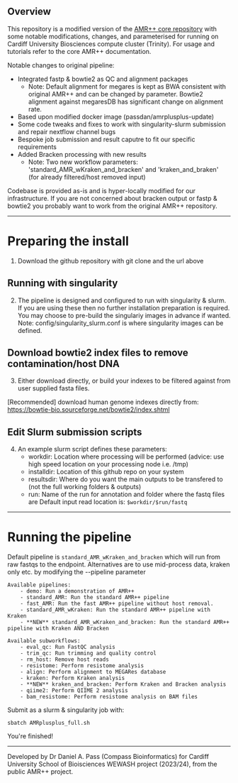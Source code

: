 Overview
--------
This repository is a modified version of the [AMR++ core repository](https://github.com/Microbial-Ecology-Group/AMRplusplus) with some notable modifications, changes, and parameterised for running on Cardiff University Biosciences compute cluster (Trinity). For usage and tutorials refer to the core AMR++ documentation.

Notable changes to original pipeline:
- Integrated fastp & bowtie2 as QC and alignment packages
  - Note: Default alignment for megares is kept as BWA consistent with original AMR++ and can be changed by parameter. Bowtie2 alignment against megaresDB has significant change on alignment rate.
- Based upon modified docker image (passdan/amrplusplus-update)
- Some code tweaks and fixes to work with singularity-slurm submission and repair nextflow channel bugs 
- Bespoke job submission and result caputre to fit our specific requirements
- Added Bracken processing with new results
  - Note: Two new workflow parameters: 'standard_AMR_wKraken_and_bracken' and 'kraken_and_braken' (for already filtered/host removed input)

Codebase is provided as-is and is hyper-locally modified for our infrastructure. If you are not concerned about bracken output or fastp & bowtie2 you probably want to work from the original AMR++ repository. 

---

# Preparing the install
1. Download the github repository with git clone and the url above

## Running with singularity
2. The pipeline is designed and configured to run with singularity & slurm. If you are using these then no further installation  preparation is required.
   You may choose to pre-build the singulariy images in advance if wanted. Note: config/singularity_slurm.conf is where singularity images can be defined.

## Download bowtie2 index files to remove contamination/host DNA
3. Either download directly, or build your indexes to be filtered against from user supplied fasta files.

[Recommended] download human genome indexes directly from: https://bowtie-bio.sourceforge.net/bowtie2/index.shtml

## Edit Slurm submission scripts
4. An example slurm script defines these parameters:
   -  workdir:     Location where processing will be performed (advice: use high speed location on your processing node i.e. /tmp)
   - installdir:  Location of this github repo on your system
   - resultsdir:  Where do you want the main outputs to be transfered to (not the full working folders & outputs)
   - run:         Name of the run for annotation and folder where the fastq files are
                  Default input read location is: `$workdir/$run/fastq`
---

# Running the pipeline

Default pipeline is `standard_AMR_wKraken_and_bracken` which will run from raw fastqs to the endpoint. Alternatives are to use mid-process data, kraken only etc. by modifying the --pipeline parameter

    Available pipelines:
        - demo: Run a demonstration of AMR++
        - standard_AMR: Run the standard AMR++ pipeline
        - fast_AMR: Run the fast AMR++ pipeline without host removal.
        - standard_AMR_wKraken: Run the standard AMR++ pipeline with Kraken
        - **NEW** standard_AMR_wKraken_and_bracken: Run the standard AMR++ pipeline with Kraken AND Bracken

    Available subworkflows:
        - eval_qc: Run FastQC analysis
        - trim_qc: Run trimming and quality control
        - rm_host: Remove host reads
        - resistome: Perform resistome analysis
        - align: Perform alignment to MEGARes database
        - kraken: Perform Kraken analysis
        - **NEW** kraken_and_bracken: Perform Kraken and Bracken analysis
        - qiime2: Perform QIIME 2 analysis
        - bam_resistome: Perform resistome analysis on BAM files

Submit as a slurm & singularity job with:
```
sbatch AMRplusplus_full.sh
```

You're finished!

---
Developed by Dr Daniel A. Pass (Compass Bioinformatics) for Cardiff University School of Bioisciences WEWASH project (2023/24), from the public AMR++ project.
